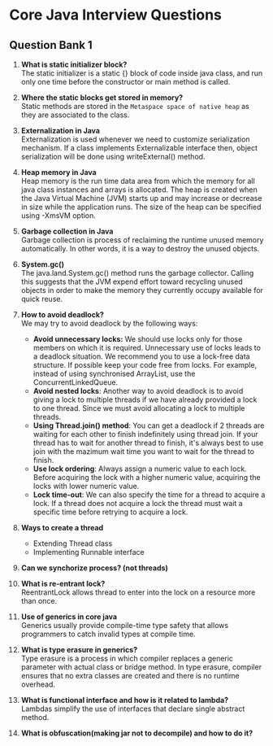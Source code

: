 # Core Java Interview Questions
## Question Bank 1

1.  <strong>What is static initializer block?</strong> <br/>
    The static initializer is a static {} block of code inside java class, and run only one time before the constructor or main method is called.

2. <strong>Where the static blocks get stored in memory?</strong> <br/>
    Static methods are stored in the `Metaspace space of native heap` as they are associated to the class.

3. <strong>Externalization in Java</strong><br/>
    Externalization is used whenever we need to customize serialization mechanism. If a class implements Externalizable interface then, object serialization will be done using writeExternal() method. 


4. <strong>Heap memory in Java</strong><br/>
    Heap memory is the run time data area from which the memory for all java class instances and arrays is allocated. The heap is created when the Java Virtual Machine (JVM) starts up and may increase or decrease in size while the application runs. The size of the heap can be specified using -XmsVM option.

5. <strong>Garbage collection in Java</strong><br/>
    Garbage collection is process of reclaiming the runtime unused memory automatically. In other words, it is a way to destroy the unused objects.

6. <strong>System.gc()</strong><br/>
    The java.land.System.gc() method runs the garbage collector. Calling this suggests that the JVM expend effort toward recycling unused objects in order to make the memory they currently occupy available for quick reuse.

7. <strong>How to avoid deadlock?</strong><br/>
    We may try to avoid deadlock by the following ways: <br/>
    - <strong>Avoid unnecessary locks:</strong> We should use locks only for those members on which it is required. Unnecessary use of locks leads to a deadlock situation. We recommend you to use a lock-free data structure. If possible keep your code free from locks. For example, instead of using synchronised ArrayList, use the ConcurrentLinkedQueue.
    - <strong>Avoid nested locks</strong>: Another way to avoid deadlock is to avoid giving a lock to multiple threads if we have already provided a lock to one thread. Since we must avoid allocating a lock to multiple threads.
    - <strong>Using Thread.join() method</strong>: You can get a deadlock if 2 threads are waiting for each other to finish indefinitely using thread join. If your thread has to wait for another thread to finish, it's always best to use join with the mazimum wait time you want to wait for the thread to finish.
    - <strong>Use lock ordering</strong>: Always assign a numeric value to each lock. Before acquiring the lock with a higher numeric value, acquiring the locks with lower numeric value.
    - <strong>Lock time-out</strong>: We can also specify the time for a thread to acquire a lock. If a thread does not acquire a lock the thread must wait a specific time before retrying to acquire a lock.

8. <strong>Ways to create a thread</strong><br/>
    - Extending Thread class
    - Implementing Runnable interface

9. <strong>Can we synchorize process? (not threads)</strong><br/>

10. <strong>What is re-entrant lock?</strong><br/>
    ReentrantLock allows thread to enter into the lock on a resource more than once.

11. <strong>Use of generics in core java</strong><br/>
    Generics usually provide compile-time type safety that allows programmers to catch invalid types at compile time.

12. <strong>What is type erasure in generics?</strong><br/>
    Type erasure is a process in which compiler replaces a generic parameter with actual class or bridge method. In type erasure, compiler ensures that no extra classes are created and there is no runtime overhead.

13. <strong>What is functional interface and how is it related to lambda?</strong><br/>
    Lambdas simplify the use of interfaces that declare single abstract method.

14. <strong>What is obfuscation(making jar not to decompile) and how to do it?</strong><br/>